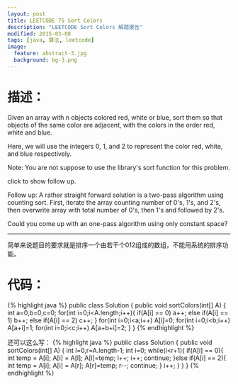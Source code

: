 ```yaml
---
layout: post
title: LEETCODE 75 Sort Colors
description: "LEETCODE Sort Colors 解题报告"
modified: 2015-03-08
tags: [java, 算法, leetcode]
image:
  feature: abstract-3.jpg
  background: bg-3.png
---
```



# 描述：
Given an array with n objects colored red, white or blue, sort them so that objects of the same color are adjacent, with the colors in the order red, white and blue.

Here, we will use the integers 0, 1, and 2 to represent the color red, white, and blue respectively.

<!--more-->

Note:
You are not suppose to use the library's sort function for this problem.

click to show follow up.

Follow up:
A rather straight forward solution is a two-pass algorithm using counting sort.
First, iterate the array counting number of 0's, 1's, and 2's, then overwrite array with total number of 0's, then 1's and followed by 2's.

Could you come up with an one-pass algorithm using only constant space?

---

简单来说题目的要求就是排序一个由若干个012组成的数组，不能用系统的排序功能。

# 代码：
{% highlight java %}
public class Solution {
    public void sortColors(int[] A) {
        int a=0,b=0,c=0;
        for(int i=0;i<A.length;i++){
            if(A[i] == 0) a++;
            else if(A[i] == 1) b++;
            else if(A[i] == 2) c++;
        }
        for(int i=0;i<a;i++) A[i]=0;
        for(int i=0;i<b;i++) A[a+i]=1;
        for(int i=0;i<c;i++) A[a+b+i]=2;
    }
}
{% endhighlight %}

还可以这么写：
{% highlight java %}
public class Solution {
    public void sortColors(int[] A) {
        int l=0,r=A.length-1;
        int i=0;
        while(i<r+1){
            if(A[i] == 0){
                int temp = A[i];
                A[i] = A[l]; A[l]=temp;
                l++;
                i++;
                continue;
            }else if(A[i] == 2){
                int temp = A[i];
                A[i] = A[r]; A[r]=temp;
                r--;
                continue;
            }
            i++;
        }
    }
}
{% endhighlight %}